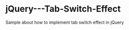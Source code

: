 jQuery---Tab-Switch-Effect
==========================

Sample about how to implement tab switch effect in jQuery
